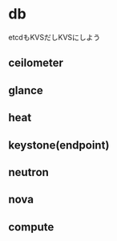 # db
etcdもKVSだしKVSにしよう

## ceilometer


## glance


## heat


## keystone(endpoint)


## neutron


## nova


## compute

